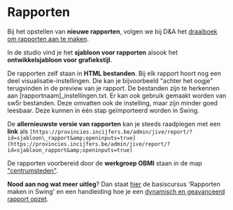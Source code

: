 # Rapporten

Bij het opstellen van **nieuwe rapporten**, volgen we bij D&amp;A het [draaiboek om rapporten aan te maken](https://github.com/provinciesincijfers/JiveDocumentation/blob/master/07.%20Rapporten/Draaiboek%20rapport%20aanmaken.docx).

In de studio vind je het **sjabloon voor rapporten** alsook het **ontwikkelsjabloon voor grafiekstijl**.

De rapporten zelf staan in **HTML bestanden**. Bij elk rapport hoort nog een deel visualisatie-instellingen. Die kan je bijvoorbeeld &quot;achter het oogje&quot; terugvinden in de preview van je rapport. De bestanden zijn te herkennen aan [rapportnaam]\_instellingen.txt. Er kan ook gebruik gemaakt worden van sw5r bestanden. Deze omvatten ook de instelling, maar zijn minder goed leesbaar. Deze kunnen in één stap geïmporteerd worden in Swing.

De **allernieuwste versie van rapporten** kan je steeds raadplegen met een **link** als `[https://provincies.incijfers.be/admin/jive/report/?id=sjabloon\_rapport&amp;openinputs=true](https://provincies.incijfers.be/admin/jive/report/?id=sjabloon_rapport&amp;openinputs=true)`

De rapporten voorbereid door de **werkgroep OBMI** staan in de map [&quot;centrumsteden&quot;](https://github.com/provinciesincijfers/JiveDocumentation/tree/master/07.%20Rapporten/centrumsteden).

**Nood aan nog wat meer uitleg**? Dan staat [hier](https://github.com/provinciesincijfers/JiveDocumentation/blob/master/07.%20Rapporten/Cursus_Swing_rapporten.pdf) de basiscursus &#39;Rapporten maken in Swing&#39; en een handleiding hoe je een [dynamisch en geavanceerd rapport opzet](https://github.com/provinciesincijfers/JiveDocumentation/blob/master/07.%20Rapporten/Handleiding_rapporten_Swing_Jive_5.2.pdf).
